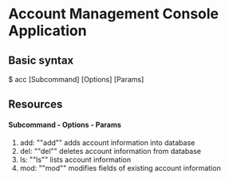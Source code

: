 # Account Management Console Application

## Basic syntax
$ acc [Subcommand] [Options] [Params]

## Resources
#### Subcommand - Options - Params
1. add: ""add"" adds account information into database
2. del: ""del"" deletes account information from database
3. ls: ""ls"" lists account information
4. mod: ""mod"" modifies fields of existing account information